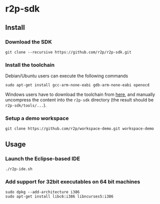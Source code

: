 # r2p-sdk

## Install

### Download the SDK
    git clone --recursive https://github.com/r2p/r2p-sdk.git

### Install the toolchain
Debian/Ubuntu users can execute the following commands

    sudo apt-get install gcc-arm-none-eabi gdb-arm-none-eabi openocd
    
Windows users have to download the toolchain from [here](ftp://ftp.elet.polimi.it/users/Martino.Migliavacca/r2p/tools-windows-32bit.zip), and manually uncompress the content into the `r2p-sdk` directory (the result should be `r2p-sdk/tools/...`).

### Setup a demo workspace
    git clone https://github.com/r2p/workspace-demo.git workspace-demo

## Usage

### Launch the Eclipse-based IDE
    ./r2p-ide.sh
    
### Add support for 32bit executables on 64 bit machines

    sudo dpkg --add-architecture i386
    sudo apt-get install libc6:i386 libncurses5:i386
